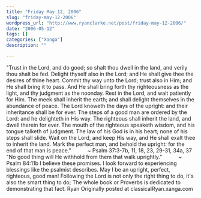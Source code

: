 ```yaml
---
title: "Friday May 12, 2006"
slug: "friday-may-12-2006"
wordpress_url: "http://www.ryanclarke.net/post/friday-may-12-2006/"
date: "2006-05-12"
tags: []
categories: ["Xanga"]
description: ""

---
```


"Trust in the Lord, and do good; so shalt thou dwell in the land, and verily thou shalt be fed. Delight thyself also in the Lord; and He shall give thee the desires of thine heart. Commit thy way unto the Lord; trust also in Him; and He shall bring it to pass. And He shall bring forth thy righteousness as the light, and thy judgment as the noonday. Rest in the Lord, and wait patiently for Him. The meek shall inherit the earth; and shall delight themselves in the abundance of peace. The Lord knoweth the days of the upright: and their inheritance shall be for ever. The steps of a good man are ordered by the Lord: and he delighteth in His way. The righteous shall inherit the land, and dwell therein for ever. The mouth of the righteous speaketh wisdom, and his tongue talketh of judgment. The law of his God is in his heart; none of his steps shall slide. Wait on the Lord, and keep His way, and He shall exalt thee to inherit the land. Mark the perfect man, and behold the upright: for the end of that man is peace."
          \~ Psalm 37:3-7b, 11, 18, 23, 29-31, 34a, 37
"No good thing will He withhold from them that walk uprightly."
          \~ Psalm 84:11b
I believe these promises. I look forward to experiencing blessings like the psalmist describes. May I be an upright, perfect, righteous, good man! Following the Lord is not only the right thing to do, it's also the smart thing to do; The whole book or Proverbs is dedicated to demonstrating that fact.
Ryan
Originally posted at classicalRyan.xanga.com
